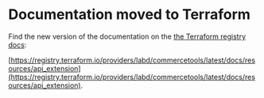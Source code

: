 # Documentation moved to Terraform

Find the new version of the documentation on the [the Terraform registry docs](https://registry.terraform.io/providers/labd/commercetools/latest/docs/resources/api_extension):

 [https://registry.terraform.io/providers/labd/commercetools/latest/docs/resources/api_extension](https://registry.terraform.io/providers/labd/commercetools/latest/docs/resources/api_extension).
